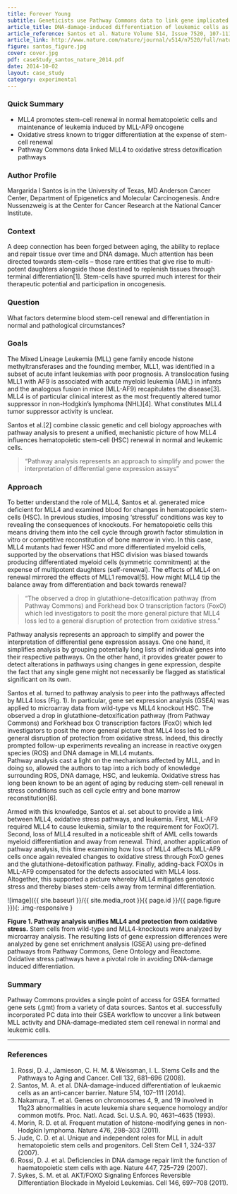 ```yaml
---
title: Forever Young
subtitle: Geneticists use Pathway Commons data to link gene implicated in leukemia to well-studied oxidative-stress pathways that maintain stem-cell renewal
article_title: DNA-damage-induced differentiation of leukemic cells as an anti-cancer barrier
article_reference: Santos et al. Nature Volume 514, Issue 7520, 107-111 (2 October 2014)
article_link: http://www.nature.com/nature/journal/v514/n7520/full/nature13483.html
figure: santos_figure.jpg
cover: cover.jpg
pdf: caseStudy_santos_nature_2014.pdf
date: 2014-10-02
layout: case_study
category: experimental
---
```


### Quick Summary
* MLL4 promotes stem-cell renewal in normal hematopoietic cells and maintenance of leukemia induced by MLL-AF9 oncogene
* Oxidative stress known to trigger differentiation at the expense of stem-cell renewal
* Pathway Commons data linked MLL4 to oxidative stress detoxification pathways

### Author Profile
Margarida I Santos is in the University of Texas, MD Anderson Cancer Center, Department of Epigenetics and Molecular Carcinogenesis. Andre Nussenzweig is at the Center for Cancer Research at the National Cancer Institute.

### Context
A deep connection has been forged between aging, the ability to replace and repair tissue over time and DNA damage. Much attention has been directed towards stem-cells – those rare entities that give rise to multi-potent daughters alongside those destined to replenish tissues through terminal differentiation[1]. Stem-cells have spurred much interest for their therapeutic potential and participation in oncogenesis.

### Question
What factors determine blood stem-cell renewal and differentiation in normal and pathological circumstances?

### Goals
The Mixed Lineage Leukemia (MLL) gene family encode histone methyltransferases and the founding member, MLL1, was identified in a subset of acute infant leukemias with poor prognosis. A translocation fusing MLL1 with AF9 is associated with acute myeloid leukemia (AML) in infants and the analogous fusion in mice (MLL-AF9) recapitulates the disease[3]. MLL4 is of particular clinical interest as the most frequently altered tumor suppressor in non-Hodgkin’s lymphoma (NHL)[4]. What constitutes MLL4 tumor suppressor activity is unclear.  

Santos et al.[2] combine classic genetic and cell biology approaches with pathway analysis to present a unified, mechanistic picture of how MLL4 influences hematopoietic stem-cell (HSC) renewal in normal and leukemic cells.

> “Pathway analysis represents an approach to simplify and power the interpretation of differential gene expression assays”

### Approach
To better understand the role of MLL4, Santos et al. generated mice deficient for MLL4 and examined blood for changes in hematopoietic stem-cells (HSC). In previous studies, imposing ‘stressful’ conditions was key to revealing the consequences of knockouts. For hematopoietic cells this means driving them into the cell cycle through growth factor stimulation in vitro or competitive reconstitution of bone marrow in vivo. In this case, MLL4 mutants had fewer HSC and more differentiated myeloid cells, supported by the observations that HSC division was biased towards producing differentiated myeloid cells (symmetric commitment) at the expense of multipotent daughters (self-renewal). The effects of MLL4 on renewal mirrored the effects of MLL1 removal[5]. How might MLL4 tip the balance away from differentiation and back towards renewal?  

> “The observed a drop in glutathione-detoxification pathway (from Pathway Commons) and Forkhead box O transcription factors (FoxO) which led investigators to posit the more general picture that MLL4 loss led to a general disruption of protection from oxidative stress.”

Pathway analysis represents an approach to simplify and power the interpretation of differential gene expression assays. One one hand, it simplifies analysis by grouping potentially long lists of individual genes into their respective pathways. On the other hand, it provides greater power to detect alterations in pathways using changes in gene expression, despite the fact that any single gene might not necessarily be flagged as statistical significant on its own.  

Santos et al. turned to pathway analysis to peer into the pathways affected by MLL4 loss (Fig. 1). In particular, gene set expression analysis (GSEA) was applied to microarray data from wild-type vs MLL4  knockout HSC. The observed a drop in glutathione-detoxification pathway (from Pathway Commons) and Forkhead box O transcription factors (FoxO) which led investigators to posit the more general picture that MLL4 loss led to a general disruption of protection from oxidative stress. Indeed, this directly prompted follow-up experiments revealing an increase in reactive oxygen species (ROS) and DNA damage in MLL4 mutants.  
Pathway analysis cast a light on the mechanisms affected by MLL, and in doing so, allowed the authors to tap into a rich body of knowledge surrounding ROS, DNA damage, HSC, and leukemia. Oxidative stress has long been known to be an agent of aging  by reducing stem-cell renewal in stress conditions such as cell cycle entry and bone marrow reconstitution[6].  

Armed with this knowledge, Santos et al. set about to provide a link between MLL4, oxidative stress pathways, and leukemia. First, MLL-AF9 required MLL4 to cause leukemia, similar to the requirement for FoxO[7]. Second, loss of MLL4 resulted in a noticeable shift of AML cells towards myeloid differentiation and away from renewal. Third, another application of pathway analysis, this time examining how loss of MLL4 affects MLL-AF9 cells once again revealed changes to oxidative stress through FoxO genes and the glutathione-detoxification pathway. Finally, adding-back FOXOs in MLL-AF9 compensated for the defects associated with MLL4 loss. Altogether, this supported a picture whereby MLL4 mitigates genotoxic stress and thereby biases stem-cells away from terminal differentiation.

  ![image]({{ site.baseurl }}/{{ site.media_root }}{{ page.id }}/{{ page.figure }}){: .img-responsive }

<div class="figure-legend well well-lg text-justify">
  <strong>Figure 1. Pathway analysis unifies MLL4 and protection from oxidative stress.</strong> Stem cells from wild-type and MLL4-knockouts were analyzed by microarray analysis. The resulting lists of gene expression differences were analyzed by gene set enrichment analysis (GSEA) using pre-defined pathways from Pathway Commons, Gene Ontology and Reactome. Oxidative stress pathways have a pivotal role in avoiding DNA-damage induced differentiation.
</div>

### Summary
Pathway Commons provides a single point of access for GSEA formatted gene sets (.gmt) from a variety of data sources. Santos et al. successfully incorporated PC data into their GSEA workflow to uncover a link between MLL activity and DNA-damage-mediated stem cell renewal in normal and leukemic cells.

---

### References
1. Rossi, D. J., Jamieson, C. H. M. & Weissman, I. L. Stems Cells and the Pathways to Aging and Cancer. Cell 132, 681–696 (2008).
2. Santos, M. A. et al. DNA-damage-induced differentiation of leukaemic cells as an anti-cancer barrier. Nature 514, 107–111 (2014).
3. Nakamura, T. et al. Genes on chromosomes 4, 9, and 19 involved in 11q23 abnormalities in acute leukemia share sequence homology and/or common motifs. Proc. Natl. Acad. Sci. U.S.A. 90, 4631–4635 (1993).
4. Morin, R. D. et al. Frequent mutation of histone-modifying genes in non-Hodgkin lymphoma. Nature 476, 298–303 (2011).
5. Jude, C. D. et al. Unique and independent roles for MLL in adult hematopoietic stem cells and progenitors. Cell Stem Cell 1, 324–337 (2007).
6. Rossi, D. J. et al. Deficiencies in DNA damage repair limit the function of haematopoietic stem cells with age. Nature 447, 725–729 (2007).
7. Sykes, S. M. et al. AKT/FOXO Signaling Enforces Reversible Differentiation Blockade in Myeloid Leukemias. Cell 146, 697–708 (2011).
